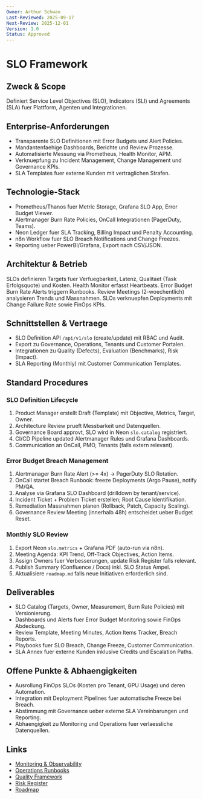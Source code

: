 ```yaml
---
Owner: Arthur Schwan
Last-Reviewed: 2025-09-17
Next-Review: 2025-12-01
Version: 1.0
Status: Approved
---
```

# SLO Framework

## Zweck & Scope
Definiert Service Level Objectives (SLO), Indicators (SLI) und Agreements (SLA) fuer Plattform, Agenten und Integrationen.

## Enterprise-Anforderungen
- Transparente SLO Definitionen mit Error Budgets und Alert Policies.
- Mandantenfaehige Dashboards, Berichte und Review Prozesse.
- Automatisierte Messung via Prometheus, Health Monitor, APM.
- Verknuepfung zu Incident Management, Change Management und Governance KPIs.
- SLA Templates fuer externe Kunden mit vertraglichen Strafen.

## Technologie-Stack
- Prometheus/Thanos fuer Metric Storage, Grafana SLO App, Error Budget Viewer.
- Alertmanager Burn Rate Policies, OnCall Integrationen (PagerDuty, Teams).
- Neon Ledger fuer SLA Tracking, Billing Impact und Penalty Accounting.
- n8n Workflow fuer SLO Breach Notifications und Change Freezes.
- Reporting ueber PowerBI/Grafana, Export nach CSV/JSON.

## Architektur & Betrieb
SLOs definieren Targets fuer Verfuegbarkeit, Latenz, Qualitaet (Task Erfolgsquote) und Kosten. Health Monitor erfasst Heartbeats. Error Budget Burn Rate Alerts triggern Runbooks. Review Meetings (2-woechentlich) analysieren Trends und Massnahmen. SLOs verknuepfen Deployments mit Change Failure Rate sowie FinOps KPIs.

## Schnittstellen & Vertraege
- SLO Definition API `/api/v1/slo` (create/update) mit RBAC und Audit.
- Export zu Governance, Operations, Tenants und Customer Portalen.
- Integrationen zu Quality (Defects), Evaluation (Benchmarks), Risk (Impact).
- SLA Reporting (Monthly) mit Customer Communication Templates.

## Standard Procedures
### SLO Definition Lifecycle
1. Product Manager erstellt Draft (Template) mit Objective, Metrics, Target, Owner.
2. Architecture Review prueft Messbarkeit und Datenquellen.
3. Governance Board approvt, SLO wird in Neon `slo.catalog` registriert.
4. CI/CD Pipeline updated Alertmanager Rules und Grafana Dashboards.
5. Communication an OnCall, PMO, Tenants (falls extern relevant).

### Error Budget Breach Management
1. Alertmanager Burn Rate Alert (>= 4x) -> PagerDuty SLO Rotation.
2. OnCall startet Breach Runbook: freeze Deployments (Argo Pause), notify PM/QA.
3. Analyse via Grafana SLO Dashboard (drilldown by tenant/service).
4. Incident Ticket + Problem Ticket erstellen; Root Cause Identifikation.
5. Remediation Massnahmen planen (Rollback, Patch, Capacity Scaling).
6. Governance Review Meeting (innerhalb 48h) entscheidet ueber Budget Reset.

### Monthly SLO Review
1. Export Neon `slo.metrics` + Grafana PDF (auto-run via n8n).
2. Meeting Agenda: KPI Trend, Off-Track Objectives, Action Items.
3. Assign Owners fuer Verbesserungen, update Risk Register falls relevant.
4. Publish Summary (Confluence / Docs) inkl. SLO Status Ampel.
5. Aktualisiere `roadmap.md` falls neue Initiativen erforderlich sind.

## Deliverables
- SLO Catalog (Targets, Owner, Measurement, Burn Rate Policies) mit Versionierung.
- Dashboards und Alerts fuer Error Budget Monitoring sowie FinOps Abdeckung.
- Review Template, Meeting Minutes, Action Items Tracker, Breach Reports.
- Playbooks fuer SLO Breach, Change Freeze, Customer Communication.
- SLA Annex fuer externe Kunden inklusive Credits und Escalation Paths.

## Offene Punkte & Abhaengigkeiten
- Ausrollung FinOps SLOs (Kosten pro Tenant, GPU Usage) und deren Automation.
- Integration mit Deployment Pipelines fuer automatische Freeze bei Breach.
- Abstimmung mit Governance ueber externe SLA Vereinbarungen und Reporting.
- Abhaengigkeit zu Monitoring und Operations fuer verlaessliche Datenquellen.

## Links
- [Monitoring & Observability](md.html?path=monitoring/monitoring.md)
- [Operations Runbooks](md.html?path=operations/operations.md)
- [Quality Framework](md.html?path=quality/quality.md)
- [Risk Register](md.html?path=risk/risk.md)
- [Roadmap](md.html?path=roadmap.md)

